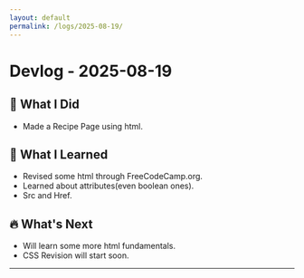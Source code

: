 ```yaml
---
layout: default
permalink: /logs/2025-08-19/
---
```


# Devlog - 2025-08-19

## 🚀 What I Did

- Made a Recipe Page using html.

## 🧠 What I Learned

- Revised some html through FreeCodeCamp.org.
- Learned about attributes(even boolean ones).
- Src and Href.

## 🔥 What's Next

- Will learn some more html fundamentals.
- CSS Revision will start soon.

---
